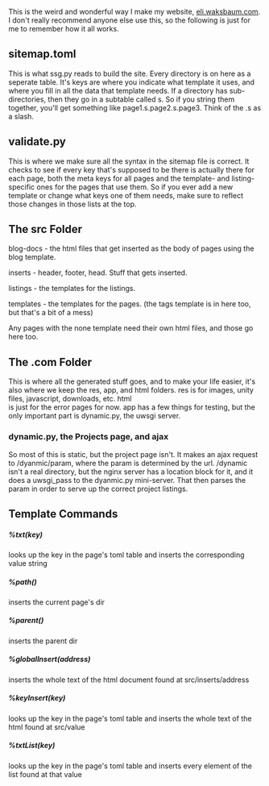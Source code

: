 This is the weird and wonderful way I make my website, [eli.waksbaum.com](https://eli.waksbaum.com). I don't really recommend anyone else use this, so the following is just for me to remember how it all works.

## sitemap.toml
This is what ssg.py reads to build the site. Every directory is on here as a seperate table. It's keys 
are where you indicate what template it uses, and where you fill in all the data that template needs. 
If a directory has sub-directories, then they go in a subtable called s. So if you string them together,
you'll get something like page1.s.page2.s.page3. Think of the .s as a slash.

## validate.py
This is where we make sure all the syntax in the sitemap file is correct. It checks to see if every 
key that's supposed to be there is actually there for each page, both the meta keys for all pages 
and the template- and listing-specific ones for the pages that use them. So if you ever add a new template 
or change what keys one of them needs, make sure to reflect those changes in those lists at the top.

## The src Folder
blog-docs - the html files that get inserted as the body of pages using the blog template.

inserts - header, footer, head. Stuff that gets inserted.

listings - the templates for the listings.

templates - the templates for the pages. (the tags template is in here too, but that's a bit of a mess)

Any pages with the none template need their own html files, and those go here too.

## The .com Folder
This is where all the generated stuff goes, and to make your life easier, it's also where we keep 
the res, app, and html folders. res is for images, unity files, javascript, downloads, etc. html  
is just for the error pages for now. app has a few things for testing, but the only important part is dynamic.py, 
the uwsgi server.

### dynamic.py, the Projects page, and ajax
So most of this is static, but the project page isn't. It makes an ajax request to /dyanmic/param, where 
the param is determined by the url. /dynamic isn't a real directory, but the nginx server has a location 
block for it, and it does a uwsgi_pass to the dyanmic.py mini-server. That then parses the param 
in order to serve up the correct project listings.

## Template Commands
##### %txt(key)
looks up the key in the page's toml table and inserts the corresponding value string

##### %path()
inserts the current page's dir

##### %parent()
inserts the parent dir

##### %globalInsert(address)
inserts the whole text of the html document found at src/inserts/address

##### %keyInsert(key)
looks up the key in the page's toml table and inserts the whole text of the html found at src/value

##### %txtList(key)
looks up the key in the page's toml table and inserts every element of the list found at that value